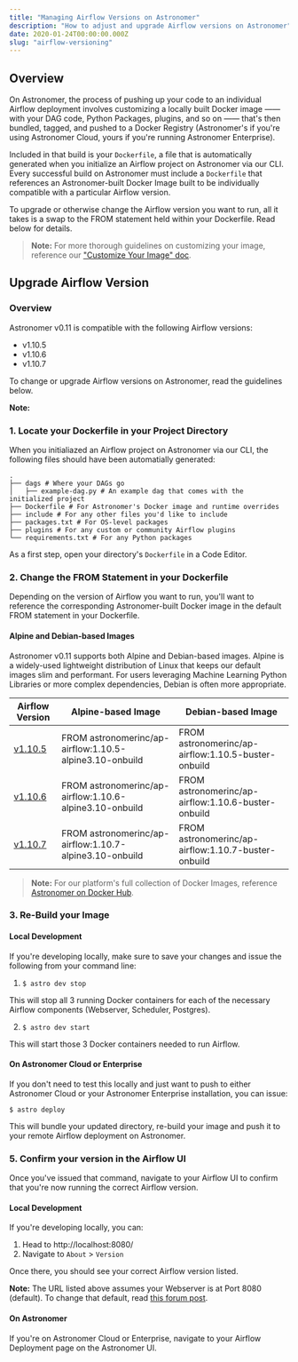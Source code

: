 ```yaml
---
title: "Managing Airflow Versions on Astronomer"
description: "How to adjust and upgrade Airflow versions on Astronomer"
date: 2020-01-24T00:00:00.000Z
slug: "airflow-versioning"
---
```


## Overview

On Astronomer, the process of pushing up your code to an individual Airflow deployment involves customizing a locally built Docker image —— with your DAG code, Python Packages, plugins, and so on —— that's then bundled, tagged, and pushed to a Docker Registry (Astronomer's if you're using Astronomer Cloud, yours if you're running Astronomer Enterprise).

Included in that build is your `Dockerfile`, a file that is automatically generated when you initialize an Airflow project on Astronomer via our CLI. Every successful build on Astronomer must include a `Dockerfile` that references an Astronomer-built Docker Image built to be individually compatible with a particular Airflow version.

To upgrade or otherwise change the Airflow version you want to run, all it takes is a swap to the FROM statement held within your Dockerfile. Read below for details.

> **Note:** For more thorough guidelines on customizing your image, reference our ["Customize Your Image" doc](customizing-your-image.md).

## Upgrade Airflow Version

### Overview

Astronomer v0.11 is compatible with the following Airflow versions:

- v1.10.5
- v1.10.6
- v1.10.7

To change or upgrade Airflow versions on Astronomer, read the guidelines below.

**Note:** 

### 1. Locate your Dockerfile in your Project Directory

When you initialiazed an Airflow project on Astronomer via our CLI, the following files should have been automatially generated:

```
.
├── dags # Where your DAGs go
│   ├── example-dag.py # An example dag that comes with the initialized project
├── Dockerfile # For Astronomer's Docker image and runtime overrides
├── include # For any other files you'd like to include
├── packages.txt # For OS-level packages
├── plugins # For any custom or community Airflow plugins
└── requirements.txt # For any Python packages
```

As a first step, open your directory's `Dockerfile` in a Code Editor.

### 2. Change the FROM Statement in your Dockerfile

Depending on the version of Airflow you want to run, you'll want to reference the corresponding Astronomer-built Docker image in the default FROM statement in your Dockerfile.

#### Alpine and Debian-based Images

Astronomer v0.11 supports both Alpine and Debian-based images. Alpine is a widely-used lightweight distribution of Linux that keeps our default images slim and performant. For users leveraging Machine Learning Python Libraries or more complex dependencies, Debian is often more appropriate.

| Airflow Version | Alpine-based Image                          | Debian-based Image
|-----------------|-----------------------------------------------------|-----------------------------------------------------|
| [v1.10.5]()         | FROM astronomerinc/ap-airflow:1.10.5-alpine3.10-onbuild | FROM astronomerinc/ap-airflow:1.10.5-buster-onbuild |
| [v1.10.6](https://github.com/apache/airflow/releases/tag/1.10.6rc1)         | FROM astronomerinc/ap-airflow:1.10.6-alpine3.10-onbuild | FROM astronomerinc/ap-airflow:1.10.6-buster-onbuild |
| [v1.10.7](https://github.com/apache/airflow/releases/tag/1.10.7)         | FROM astronomerinc/ap-airflow:1.10.7-alpine3.10-onbuild | FROM astronomerinc/ap-airflow:1.10.7-buster-onbuild |

> **Note:** For our platform's full collection of Docker Images, reference [Astronomer on Docker Hub](https://hub.docker.com/r/astronomerinc/ap-airflow/tags).

### 3. Re-Build your Image

#### Local Development

If you're developing locally, make sure to save your changes and issue the following from your command line:

1. `$ astro dev stop`

This will stop all 3 running Docker containers for each of the necessary Airflow components (Webserver, Scheduler, Postgres).

2. `$ astro dev start`

This will start those 3 Docker containers needed to run Airflow. 

#### On Astronomer Cloud or Enterprise

If you don't need to test this locally and just want to push to either Astronomer Cloud or your Astronomer Enterprise installation, you can issue:

```
$ astro deploy
```

This will bundle your updated directory, re-build your image and push it to your remote Airflow deployment on Astronomer.

### 5. Confirm your version in the Airflow UI

Once you've issued that command, navigate to your Airflow UI to confirm that you're now running the correct Airflow version.

#### Local Development

If you're developing locally, you can:

1. Head to http://localhost:8080/
2. Navigate to `About` > `Version`

Once there, you should see your correct Airflow version listed.

**Note:** The URL listed above assumes your Webserver is at Port 8080 (default). To change that default, read [this forum post](https://forum.astronomer.io/t/i-already-have-the-ports-that-the-cli-is-trying-to-use-8080-5432-occupied-can-i-change-the-ports-when-starting-a-project/48).

#### On Astronomer

If you're on Astronomer Cloud or Enterprise, navigate to your Airflow Deployment page on the Astronomer UI.